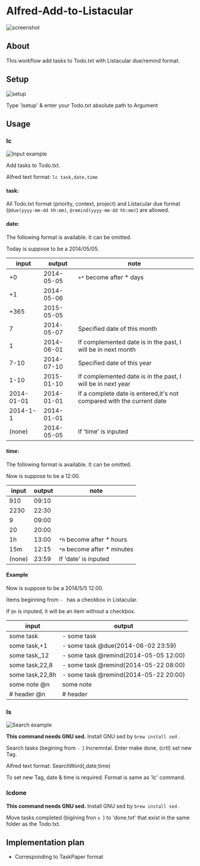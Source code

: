 Alfred-Add-to-Listacular
========================

![screenshot](http://cl.ly/YPgy/Image%202014-11-07%20at%208.21.31%20%E5%8D%88%E5%BE%8C.png)

## About
This workflow add tasks to Todo.txt with Listacular due/remind format.

## Setup
![setup](http://cl.ly/YOXb/Monosnap_2014-11-06_23-52-54.jpg)

Type 'lsetup' & enter your Todo.txt absolute path to Argument

## Usage
### lc
![Input example](http://cl.ly/YDlI/Monosnap_2014-10-26_23-32-31.jpg)

Add tasks to Todo.txt.

Alfred text format: `lc task,date,time`

#### task:
All Todo.txt format (priority, context, project) and Listacular due format (`@due(yyyy-mm-dd hh:mm)`, `@remind(yyyy-mm-dd hh:mm)`) are allowed.

#### date:
The following format is available. It can be omitted.

Today is suppose to be a 2014/05/05.

| input      | output     | note                                                                  |
| ---        | ---        | ---                                                                   |
| +0         | 2014-05-05 | `+*` become after \* days                                             |
| +1         | 2014-05-06 |                                                                       |
| +365       | 2015-05-05 |                                                                       |
| 7          | 2014-05-07 | Specified date of this month                                          |
| 1          | 2014-06-01 | If complemented date is in the past, I will be in next month          |
| 7-10       | 2014-07-10 | Specified date of this year                                           |
| 1-10       | 2015-01-10 | If complemented date is in the past, I will be in next year           |
| 2014-01-01 | 2014-01-01 | If a complete date is entered,it's not compared with the current date |
| 2014-1-1   | 2014-01-01 |                                                                       |
| (none)     | 2014-05-05 | If 'time' is inputed                                                  |

#### time:
The following format is available. It can be omitted.

Now is suppose to be a 12:00.

| input  | output | note                         |
| ---    | ---    | ---                          |
| 910    | 09:10  |                              |
| 2230   | 22:30  |                              |
| 9      | 09:00  |                              |
| 20     | 20:00  |                              |
| 1h     | 13:00  | `*h` become after \* hours   |
| 15m    | 12:15  | `*m` become after \* minutes |
| (none) | 23:59  | If 'date' is inputed         |


#### Example
Now is suppose to be a 2014/5/5 12:00.

Items beginning from `- ` has a checkbox in Listacular.

If `@n` is inputed, it will be an item without a checkbox.

| input           | output                                |
| ---             | ---                                   |
| some task       | - some task                           |
| some task,+1    | - some task @due(2014-06-02 23:59)    |
| some task,,12   | - some task @remind(2014-05-05 12:00) |
| some task,22,8  | - some task @remind(2014-05-22 08:00) |
| some task,22,8h | - some task @remind(2014-05-22 20:00) |
| some note @n    | some note                             |
| # header @n     | # header                              |

### ls
![Search example](http://cl.ly/YIPF/Monosnap_2014-10-30_20-55-01.jpg)

**This command needs GNU sed.** Install GNU sed by `brew install sed` .

Search tasks (begining from `- `) Incremntal. Enter make done, (crtl) set new Tag.

Alfred text format: SearchWord(,date,time)

To set new Tag, date & time is required. Format is same as 'lc' command.

### lcdone
**This command needs GNU sed.** Install GNU sed by `brew install sed` .

Move tasks completed (bigining fron `x `) to 'done.txt'  that exist in the same folder as the Todo.txt.

## Implementation plan
+ Corresponding to TaskPaper format